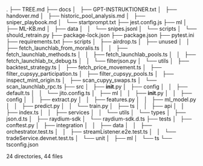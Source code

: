 .
├── TREE.md
├── docs
│   ├── GPT-INSTRUKTIONER.txt
│   ├── handover.md
│   ├── historic_pool_analysis.md
│   ├── sniper_playbook.md
│   └── startprompt.txt
├── jest.config.js
├── ml
│   ├── ML-KB.md
│   ├── data
│   │   └── snipes.jsonl
│   └── scripts
│       └── should_retrain.py
├── package-lock.json
├── package.json
├── pytest.ini
├── requirements.txt
├── scripts
│   ├── airdrop.ts
│   ├── unused
│   │   ├── fetch_launchlab_from_moralis.ts
│   │   ├── fetch_launchlab_methods.ts
│   │   ├── fetch_launchlab_pools.ts
│   │   ├── fetch_launchlab_tx_debug.ts
│   │   └── filterjson.py
│   └── utils
│       ├── backtest_strategy.ts
│       ├── fetch_price_movement.ts
│       ├── filter_cupsyy_participation.ts
│       ├── filter_cupsyy_pools.ts
│       ├── inspect_mint_origin.ts
│       ├── scan_cupyy_swaps.ts
│       └── scan_launchlab_rpc.ts
├── src
│   ├── __init__.py
│   ├── config
│   │   ├── default.ts
│   │   └── jito.config.ts
│   ├── ml
│   │   ├── __init__.py
│   │   ├── config
│   │   ├── extract.py
│   │   ├── features.py
│   │   ├── ml_model.py
│   │   ├── predict.py
│   │   └── train.py
│   ├── ts
│   │   ├── api
│   │   ├── index.ts
│   │   ├── services
│   │   └── utils
│   └── types
│       ├── json.d.ts
│       ├── raydium-sdk
│       └── raydium-sdk.d.ts
├── tests
│   ├── conftest.py
│   ├── integration
│   │   ├── data
│   │   ├── orchestrator.test.ts
│   │   ├── streamListener.e2e.test.ts
│   │   └── tradeService.devnet.test.ts
│   └── unit
│       ├── ml
│       └── ts
└── tsconfig.json

24 directories, 44 files
